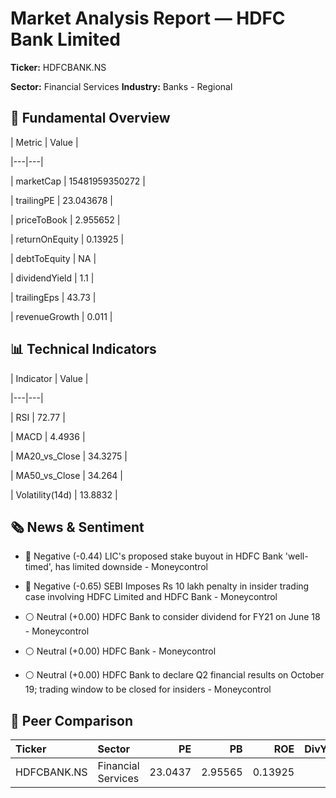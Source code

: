 # Market Analysis Report — HDFC Bank Limited

**Ticker:** HDFCBANK.NS  

**Sector:** Financial Services  **Industry:** Banks - Regional  

## 🧭 Fundamental Overview

| Metric | Value |

|---|---|

| marketCap | 15481959350272 |

| trailingPE | 23.043678 |

| priceToBook | 2.955652 |

| returnOnEquity | 0.13925 |

| debtToEquity | NA |

| dividendYield | 1.1 |

| trailingEps | 43.73 |

| revenueGrowth | 0.011 |


## 📊 Technical Indicators

| Indicator | Value |

|---|---|

| RSI | 72.77 |

| MACD | 4.4936 |

| MA20_vs_Close | 34.3275 |

| MA50_vs_Close | 34.264 |

| Volatility(14d) | 13.8832 |


## 🗞 News & Sentiment

- 🔴 Negative (-0.44) LIC's proposed stake buyout in HDFC Bank 'well-timed', has limited downside - Moneycontrol

- 🔴 Negative (-0.65) SEBI Imposes Rs 10 lakh penalty in insider trading case involving HDFC Limited and HDFC Bank - Moneycontrol

- ⚪ Neutral (+0.00) HDFC Bank to consider dividend for FY21 on June 18 - Moneycontrol

- ⚪ Neutral (+0.00) HDFC Bank - Moneycontrol

- ⚪ Neutral (+0.00) HDFC Bank to declare Q2 financial results on October 19; trading window to be closed for insiders - Moneycontrol


## 🧩 Peer Comparison

| Ticker      | Sector             |      PE |      PB |     ROE |   DivYield |
|:------------|:-------------------|--------:|--------:|--------:|-----------:|
| HDFCBANK.NS | Financial Services | 23.0437 | 2.95565 | 0.13925 |        1.1 |